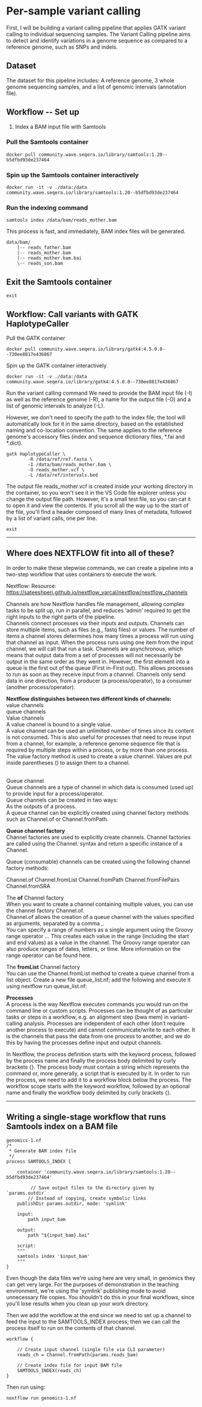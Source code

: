 # Per-sample variant calling

First, I will be building a variant calling pipeline that applies GATK variant calling to individual sequencing samples. The Variant Calling pipeline aims to detect and identify variations in a genome sequence as compared to a reference genome, such as SNPs and indels.

## Dataset
The dataset for this pipeline includes: A reference genome, 3 whole genome sequencing samples, and a list of genomic intervals (annotation file). 

## Workflow -- Set up 
1. Index a BAM input file with Samtools

### Pull the Samtools container
```
docker pull community.wave.seqera.io/library/samtools:1.20--b5dfbd93de237464
```

### Spin up the Samtools container interactively
```
docker run -it -v ./data:/data community.wave.seqera.io/library/samtools:1.20--b5dfbd93de237464
```
### Run the indexing command
```
samtools index /data/bam/reads_mother.bam
```
This process is fast, and immediately, BAM index files will be generated. 
```
data/bam/
    |-- reads_father.bam
    |-- reads_mother.bam
    |-- reads_mother.bam.bai
    \-- reads_son.bam
```
## Exit the Samtools container
```
exit 
```
## Workflow: Call variants with GATK HaplotypeCaller

Pull the GATK container
```
docker pull community.wave.seqera.io/library/gatk4:4.5.0.0--730ee8817e436867
```
Spin up the GATK container interactively
```
docker run -it -v ./data:/data community.wave.seqera.io/library/gatk4:4.5.0.0--730ee8817e436867
```

 Run the variant calling command
We need to provide the BAM input file (-I) as well as the reference genome (-R), a name for the output file (-O) and a list of genomic intervals to analyze (-L).

However, we don't need to specify the path to the index file; the tool will automatically look for it in the same directory, based on the established naming and co-location convention. The same applies to the reference genome's accessory files (index and sequence dictionary files, *.fai and *.dict).
```
gatk HaplotypeCaller \
        -R /data/ref/ref.fasta \
        -I /data/bam/reads_mother.bam \
        -O reads_mother.vcf \
        -L /data/ref/intervals.bed
```

The output file reads_mother.vcf is created inside your working directory in the container, so you won't see it in the VS Code file explorer unless you change the output file path. However, it's a small test file, so you can cat it to open it and view the contents. If you scroll all the way up to the start of the file, you'll find a header composed of many lines of metadata, followed by a list of variant calls, one per line.


```
exit
```

---

## Where does NEXTFLOW fit into all of these?

In order to make these stepwise commands, we can create a pipeline into a two-step workflow that uses containers to execute the work.

Nextflow:
Resource: https://sateeshperi.github.io/nextflow_varcal/nextflow/nextflow_channels <br>

Channels are how Nextflow handles file management, allowing complex tasks to be split up, run in parallel, and reduces ‘admin’ required to get the right inputs to the right parts of the pipeline.<br>
Channels connect processes via their inputs and outputs.
Channels can store multiple items, such as files (e.g., fastq files) or values.
The number of items a channel stores determines how many times a process will run using that channel as input. When the process runs using one item from the input channel, we will call that run a task.
Channels are asynchronous, which means that output data from a set of processes will not necessarily be output in the same order as they went in.
However, the first element into a queue is the first out of the queue (First in-First out). This allows processes to run as soon as they receive input from a channel. Channels only send data in one direction, from a producer (a process/operator), to a consumer (another process/operator).

**Nextflow distinguishes between two different kinds of channels:** <br>
value channels<br>
queue channels<br>
Value channels<br>
A value channel is bound to a single value.<br>
A value channel can be used an unlimited number of times since its content is not consumed. This is also useful for processes that need to reuse input from a channel, for example, a reference genome sequence file that is required by multiple steps within a process, or by more than one process.<br>
The value factory method is used to create a value channel. Values are put inside parentheses () to assign them to a channel.

<br>
Queue channel<br>
Queue channels are a type of channel in which data is consumed (used up) to provide input for a process/operator.<br>
Queue channels can be created in two ways:<br>
As the outputs of a process.<br>
A queue channel can be explicitly created using channel factory methods such as Channel.of or Channel.fromPath.<br>

**Queue channel factory** <br>
Channel factories are used to explicitly create channels. Channel factories are called using the Channel.<method> syntax and return a specific instance of a Channel.<br>

Queue (consumable) channels can be created using the following channel factory methods:<br>

Channel.of
Channel.fromList
Channel.fromPath
Channel.fromFilePairs
Channel.fromSRA


The **of** Channel factory <br>
When you want to create a channel containing multiple values, you can use the channel factory Channel.of.<br>
Channel.of allows the creation of a queue channel with the values specified as arguments, separated by a comma ,.<br>
You can specify a range of numbers as a single argument using the Groovy range operator ... This creates each value in the range (including the start and end values) as a value in the channel. The Groovy range operator can also produce ranges of dates, letters, or time. More information on the range operator can be found here.<br>

The **fromList** Channel factory <br>
You can use the Channel.fromList method to create a queue channel from a list object.
Create a new file queue_list.nf; add the following and execute it using nextflow run queue_list.nf:

**Processes** <br>
A process is the way Nextflow executes commands you would run on the command line or custom scripts.
Processes can be thought of as particular tasks or steps in a workflow, e.g. an alignment step (bwa mem) in variant-calling analysis.
Processes are independent of each other (don’t require another process to execute) and cannot communicate/write to each other.
It is the channels that pass the data from one process to another, and we do this by having the processes define input and output channels.

In Nextflow, the process definition starts with the keyword process, followed by the process name and finally the process body delimited by curly brackets {}.
The process body must contain a string which represents the command or, more generally, a script that is executed by it.
In order to run the process, we need to add it to a workflow block below the process.
The workflow scope starts with the keyword workflow, followed by an optional name and finally the workflow body delimited by curly brackets {}.

---

## Writing a single-stage workflow that runs Samtools index on a BAM file

```
genomics-1.nf
/*
 * Generate BAM index file
 */
process SAMTOOLS_INDEX {

    container 'community.wave.seqera.io/library/samtools:1.20--b5dfbd93de237464'

         // Save output files to the directory given by `params.outdir`
        // Instead of copying, create symbolic links
    publishDir params.outdir, mode: 'symlink'

    input:
        path input_bam

    output:
        path "${input_bam}.bai"

    script:
    """
    samtools index '$input_bam'
    """
}
```

Even though the data files we're using here are very small, in genomics they can get very large. For the purposes of demonstration in the teaching environment, we're using the 'symlink' publishing mode to avoid unnecessary file copies. You shouldn't do this in your final workflows, since you'll lose results when you clean up your work directory.

Then we add the workflow at the end since we need to set up a channel to feed the input to the SAMTOOLS_INDEX process; then we can call the process itself to run on the contents of that channel.

```
workflow {

    // Create input channel (single file via CLI parameter)
    reads_ch = Channel.fromPath(params.reads_bam)

    // Create index file for input BAM file
    SAMTOOLS_INDEX(reads_ch)
}

```
Then run using:

```
nextflow run genomics-1.nf
```






